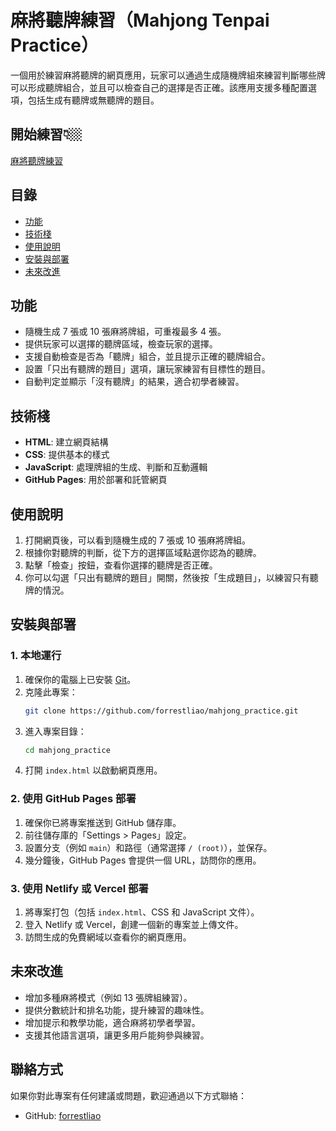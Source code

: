
# 麻將聽牌練習（Mahjong Tenpai Practice）

一個用於練習麻將聽牌的網頁應用，玩家可以通過生成隨機牌組來練習判斷哪些牌可以形成聽牌組合，並且可以檢查自己的選擇是否正確。該應用支援多種配置選項，包括生成有聽牌或無聽牌的題目。

## 開始練習👇🏼
[麻將聽牌練習](https://forrestliao.github.io/mahjong_practice)

## 目錄
- [功能](#功能)
- [技術棧](#技術棧)
- [使用說明](#使用說明)
- [安裝與部署](#安裝與部署)
- [未來改進](#未來改進)

## 功能

- 隨機生成 7 張或 10 張麻將牌組，可重複最多 4 張。
- 提供玩家可以選擇的聽牌區域，檢查玩家的選擇。
- 支援自動檢查是否為「聽牌」組合，並且提示正確的聽牌組合。
- 設置「只出有聽牌的題目」選項，讓玩家練習有目標性的題目。
- 自動判定並顯示「沒有聽牌」的結果，適合初學者練習。

## 技術棧

- **HTML**: 建立網頁結構
- **CSS**: 提供基本的樣式
- **JavaScript**: 處理牌組的生成、判斷和互動邏輯
- **GitHub Pages**: 用於部署和託管網頁

## 使用說明

1. 打開網頁後，可以看到隨機生成的 7 張或 10 張麻將牌組。
2. 根據你對聽牌的判斷，從下方的選擇區域點選你認為的聽牌。
3. 點擊「檢查」按鈕，查看你選擇的聽牌是否正確。
4. 你可以勾選「只出有聽牌的題目」開關，然後按「生成題目」，以練習只有聽牌的情況。

## 安裝與部署

### 1. 本地運行

1. 確保你的電腦上已安裝 [Git](https://git-scm.com/)。
2. 克隆此專案：
   ```bash
   git clone https://github.com/forrestliao/mahjong_practice.git
   ```
3. 進入專案目錄：
   ```bash
   cd mahjong_practice
   ```
4. 打開 `index.html` 以啟動網頁應用。

### 2. 使用 GitHub Pages 部署

1. 確保你已將專案推送到 GitHub 儲存庫。
2. 前往儲存庫的「Settings > Pages」設定。
3. 設置分支（例如 `main`）和路徑（通常選擇 `/ (root)`），並保存。
4. 幾分鐘後，GitHub Pages 會提供一個 URL，訪問你的應用。

### 3. 使用 Netlify 或 Vercel 部署
1. 將專案打包（包括 `index.html`、CSS 和 JavaScript 文件）。
2. 登入 Netlify 或 Vercel，創建一個新的專案並上傳文件。
3. 訪問生成的免費網域以查看你的網頁應用。


## 未來改進

- 增加多種麻將模式（例如 13 張牌組練習）。
- 提供分數統計和排名功能，提升練習的趣味性。
- 增加提示和教學功能，適合麻將初學者學習。
- 支援其他語言選項，讓更多用戶能夠參與練習。

## 聯絡方式
如果你對此專案有任何建議或問題，歡迎通過以下方式聯絡：

- GitHub: [forrestliao](https://github.com/forrestliao)
